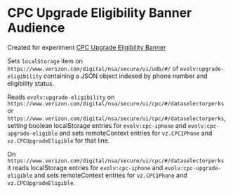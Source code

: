 # CPC Upgrade Eligibility Banner Audience

Created for experiment [CPC Upgrade Eligibility Banner](https://evolv-ai.atlassian.net/browse/VCG2-867)

Sets `localStorage` item on `https://www.verizon.com/digital/nsa/secure/ui/udb/#/` of `evolv:upgrade-eligibility` containing a JSON object indexed by phone number and eligibility status.

Reads `evolv:upgrade-eligibility` on `https://www.verizon.com/digital/nsa/secure/ui/cpc/#/dataselectorperks` or `https://www.verizon.com/digital/nsa/secure/ui/cpc/#/dataselectorperks`, setting boolean localStorage entries for `evolv:cpc-iphone` and `evolv:cpc-upgrade-eligible` and sets remoteContext entries for `vz.CPCIPhone` and `vz.CPCUpgradeEligible` for that line.

On `https://www.verizon.com/digital/nsa/secure/ui/cpc/#/dataselectorperks` it reads localStorage entries for `evolv:cpc-iphone` and `evolv:cpc-upgrade-eligible` and sets remoteContext entries for `vz.CPCIPhone` and `vz.CPCUpgradeEligible`.